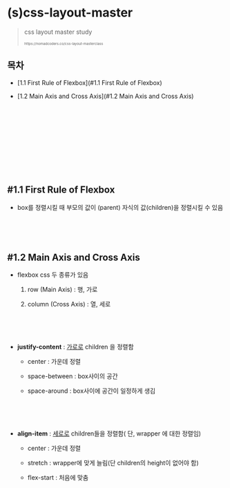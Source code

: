 

# (s)css-layout-master



>css layout master study
>
><p style="font-size:8px">https://nomadcoders.co/css-layout-masterclass</p>







## 목차



- [1.1 First Rule of Flexbox](#1.1 First Rule of Flexbox)

- [1.2 Main Axis and Cross Axis](#1.2 Main Axis and Cross Axis)




<br/><br/><br/>
<br/><br/><br/>
<br/><br/><br/>



































## #1.1 First Rule of Flexbox

- box를 정렬시킬 때 부모의 값이 (parent) 자식의 값(children)을 정렬시킬 수 있음




<br/><br/><br/>



## #1.2 Main Axis and Cross Axis

- flexbox css 두 종류가 있음

  1. row (Main Axis) : 행, 가로

  2. column (Cross Axis) : 열, 세로


<br/><br/><br/>



- **justify-content** : <u>가로로</u> children 을 정렬함
  - center : 가운데 정렬
  
  - space-between : box사이의 공간
  
  - space-around : box사이에 공간이 일정하게 생김




<br/><br/><br/>



- **align-item** : <u>세로로</u> children들을 정렬함( 단, wrapper 에 대한 정렬임)
  - center : 가운데 정렬

  - stretch :  wrapper에 맞게 늘림(단 children의 height이 없어야 함)
  
  - flex-start : 처음에 맞춤








